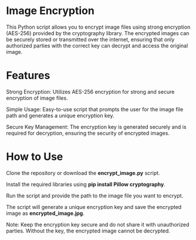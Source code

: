 # Image Encryption

This Python script allows you to encrypt image files using strong encryption (AES-256) provided by the cryptography library. The encrypted images can be securely stored or transmitted over the internet, ensuring that only authorized parties with the correct key can decrypt and access the original image.

# Features

Strong Encryption: Utilizes AES-256 encryption for strong and secure encryption of image files.

Simple Usage: Easy-to-use script that prompts the user for the image file path and generates a unique encryption key.

Secure Key Management: The encryption key is generated securely and is required for decryption, ensuring the security of encrypted images.

# How to Use

Clone the repository or download the **encrypt_image.py** script.

Install the required libraries using **pip install Pillow cryptography**.

Run the script and provide the path to the image file you want to encrypt.

The script will generate a unique encryption key and save the encrypted image as **encrypted_image.jpg**.

Note: Keep the encryption key secure and do not share it with unauthorized parties. Without the key, the encrypted image cannot be decrypted.
